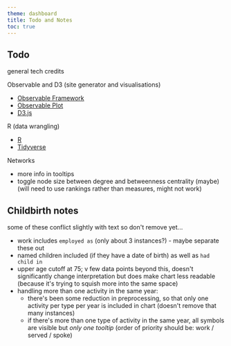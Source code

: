```yaml
---
theme: dashboard
title: Todo and Notes
toc: true
---
```




Todo
----

general tech credits

Observable and D3 (site generator and visualisations)

- [Observable Framework](https://observablehq.com/framework/what-is-framework)
- [Observable Plot](https://observablehq.com/plot/getting-started)
- [D3.js](https://d3js.org/getting-started)

R (data wrangling)

- [R](https://cran.r-project.org/)
- [Tidyverse](https://www.tidyverse.org/)


Networks

- more info in tooltips
- toggle node size between degree and betweenness centrality (maybe) (will need to use rankings rather than measures, might not work)



Childbirth notes
----------

some of these conflict slightly with text so don't remove yet...

- work includes `employed as` (only about 3 instances?) - maybe separate these out
- named children included (if they have a date of birth) as well as `had child in`
- upper age cutoff at 75; v few data points beyond this, doesn't significantly change interpretation but does make chart less readable (because it's trying to squish more into the same space)
- handling more than one activity in the same year:
	- there's been some reduction in preprocessing, so that only one activity per type per year is included in chart (doesn't remove that many instances)
	- if there's more than one type of activity in the same year, all symbols are visible but *only one tooltip* (order of priority should be: work / served / spoke)


